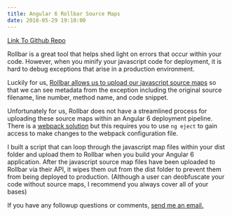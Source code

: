 ```yaml
---
title: Angular 6 Rollbar Source Maps
date: 2018-05-29 19:10:00
---
```


[Link To Github Repo](https://github.com/lucasklaassen/angular-rollbar-source-maps)

Rollbar is a great tool that helps shed light on errors that occur within your code. However, when you minify your javascript code for deployment, it is hard to debug exceptions that arise in a production environment.

Luckily for us, [Rollbar allows us to upload our javascript source maps](https://docs.rollbar.com/docs/source-maps) so that we can see metadata from the exception including the original source filename, line number, method name, and code snippet.

Unfortunately for us, Rollbar does not have a streamlined process for uploading these source maps within an Angular 6 deployment pipeline. There is a [webpack solution](https://github.com/thredup/rollbar-sourcemap-webpack-plugin) but this requires you to use `ng eject` to gain access to make changes to the webpack configuration file.

I built a script that can loop through the javascript map files within your dist folder and upload them to Rollbar when you build your Angular 6 application. After the javascript source map files have been uploaded to Rollbar via their API, it wipes them out from the dist folder to prevent them from being deployed to production. (Although a user can deobfuscate your code without source maps, I recommend you always cover all of your bases)

If you have any followup questions or comments, [send me an email.](mailto:lucasklaassen1@gmail.com)
